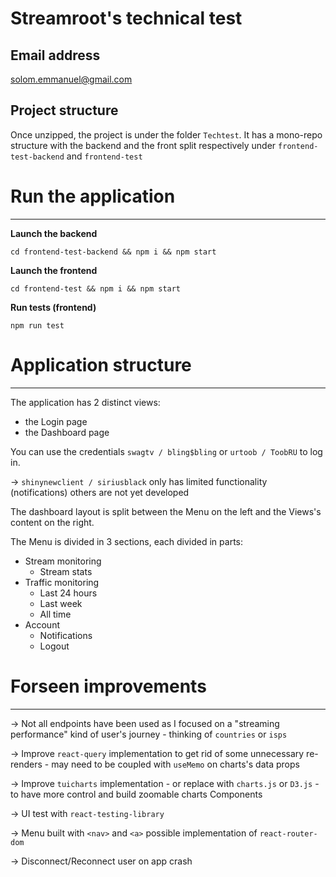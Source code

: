 # Streamroot's technical test

## Email address

solom.emmanuel@gmail.com

## Project structure

Once unzipped, the project is under the folder `Techtest`.
It has a mono-repo structure with the backend and the front split respectively under `frontend-test-backend` and `frontend-test`

# Run the application

---

**Launch the backend**

`cd frontend-test-backend && npm i && npm start`

**Launch the frontend**

`cd frontend-test && npm i && npm start`

**Run tests (frontend)**

`npm run test`

# Application structure

---

The application has 2 distinct views:

- the Login page
- the Dashboard page

You can use the credentials `swagtv / bling$bling` or `urtoob / ToobRU` to log in.

→ `shinynewclient / siriusblack` only has limited functionality (notifications) others are not yet developed

The dashboard layout is split between the Menu on the left and the Views's content on the right.

The Menu is divided in 3 sections, each divided in parts:

- Stream monitoring
  - Stream stats
- Traffic monitoring
  - Last 24 hours
  - Last week
  - All time
- Account
  - Notifications
  - Logout

# Forseen improvements

---

→ Not all endpoints have been used as I focused on a "streaming performance" kind of user's journey - thinking of `countries` or `isps`

→ Improve `react-query` implementation to get rid of some unnecessary re-renders - may need to be coupled with `useMemo` on charts's data props

→ Improve `tuicharts` implementation - or replace with `charts.js` or `D3.js` - to have more control and build zoomable charts Components

→ UI test with `react-testing-library`

→ Menu built with `<nav>` and `<a>` possible implementation of `react-router-dom`

→ Disconnect/Reconnect user on app crash
